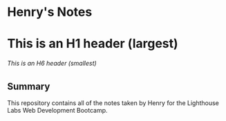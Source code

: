 # Henry's Notes
# This is an H1 header (largest)
###### This is an H6 header (smallest)

## Summary

This repository contains all of the notes taken by Henry for the Lighthouse Labs Web Development Bootcamp.